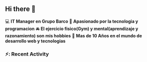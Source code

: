 ## Hi there 👋

:computer: **IT Manager en Grupo Barco**
:pencil: **Apasionado por la tecnologia y programacion**
:oncoming_automobile: **El ejercicio fisico(Gym) y mental(aprendizaje y razonamiento) son mis hobbies**
:calendar: **Mas de 10 Años en el mundo de desarrollo web y tecnologias**

### ⚡: Recent Activity

<!--START_SECTION:activity-->
<!--END_SECTION:activity-->
